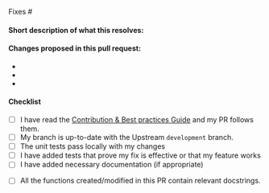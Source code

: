 <!--
(Thanks for sending a pull request! Please make sure you click the link above to view the contribution guidelines, then fill out the blanks below.)
-->
<!-- Add the issue number that is fixed by this PR (In the form Fixes #123) -->

Fixes #

#### Short description of what this resolves:


#### Changes proposed in this pull request:

-
-
-

#### Checklist

- [ ] I have read the [Contribution & Best practices Guide](https://blog.fossasia.org/open-source-developer-guide-and-best-practices-at-fossasia) and my PR follows them.
- [ ] My branch is up-to-date with the Upstream `development` branch.
- [ ] The unit tests pass locally with my changes <!-- use `nosetests tests/` to run all the tests -->
- [ ] I have added tests that prove my fix is effective or that my feature works
- [ ] I have added necessary documentation (if appropriate)
<!-- If an existing function does not have a docstring, please add one -->
- [ ] All the functions created/modified in this PR contain relevant docstrings.
